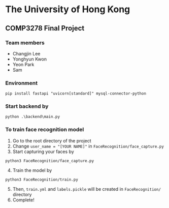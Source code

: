 # The University of Hong Kong

## COMP3278 Final Project

### Team members

- Changjin Lee
- Yonghyun Kwon
- Yeon Park
- Sam

### Environment

``` shell
pip install fastapi "uvicorn[standard]" mysql-connector-python
```

### Start backend by

``` shell
python .\backend\main.py
```

### To train face recognition model
1. Go to the root directory of the project
2. Change `user_name = "[YOUR NAME]"` in `FaceRecognition/face_capture.py`
3. Start capturing your faces by
```shell
python3 FaceRecognition/face_capture.py
```
4. Train the model by
```shell
python3 FaceRecognition/train.py
```
5. Then, `train.yml` and `labels.pickle` will be created in `FaceRecognition/` directory
6. Complete!
